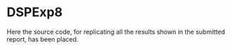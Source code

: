 # DSPExp8

Here the source code, for replicating all the results shown in the submitted report, has been placed.
